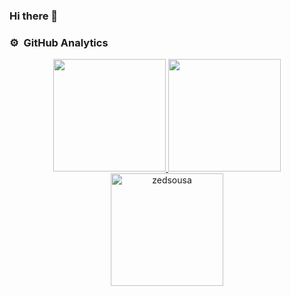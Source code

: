 ### Hi there 👋

<!--
**zedsousa/zedsousa** is a ✨ _special_ ✨ repository because its `README.md` (this file) appears on your GitHub profile.

Here are some ideas to get you started:

- 🔭 I’m currently working on ...
- 🌱 I’m currently learning ...
- 👯 I’m looking to collaborate on ...
- 🤔 I’m looking for help with ...
- 💬 Ask me about ...
- 📫 How to reach me: ...
- 😄 Pronouns: ...
- ⚡ Fun fact: ...
-->

### ⚙️ &nbsp;GitHub Analytics

<p align="center">
<a href="https://github.com/zedsousa">
  <img height="180em" src="https://github-readme-stats-eight-theta.vercel.app/api?username=zedsousa&show_icons=true&theme=gruvbox&include_all_commits=true&count_private=true"/>
  <img height="180em" src="https://github-readme-stats-eight-theta.vercel.app/api/top-langs/?username=zedsousa&layout=compact&langs_count=8&theme=gruvbox"/>
  <img height="180em" src="https://github-readme-streak-stats.herokuapp.com/?user=zedsousa&count_private=true&theme=gruvbox" alt="zedsousa" />
</a>
</p>

